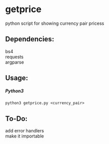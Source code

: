 # getprice
python script for showing currency pair pricess

## Dependencies:
bs4  
requests  
argparse  

## Usage:
##### Python3
```
python3 getprice.py <currency_pair>
```
## To-Do:
add error handlers  
make it importable  